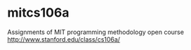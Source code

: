 mitcs106a
=========

Assignments of MIT  programming methodology open course http://www.stanford.edu/class/cs106a/
